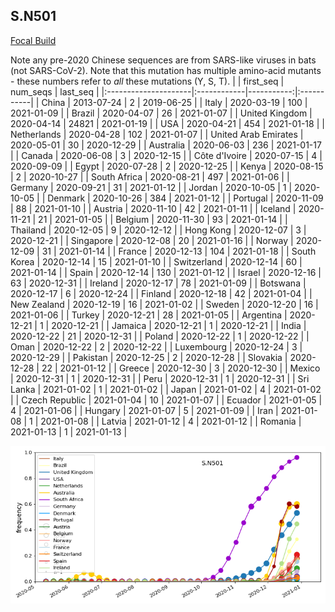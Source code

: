 

## S.N501
[Focal Build](https://nextstrain.org/groups/neherlab/ncov/S.N501)

Note any pre-2020 Chinese sequences are from SARS-like viruses in bats (not SARS-CoV-2).
Note that this mutation has multiple amino-acid mutants - these numbers refer to _all_ these mutations (Y, S, T).
|                      | first_seq   |   num_seqs | last_seq   |
|:---------------------|:------------|-----------:|:-----------|
| China                | 2013-07-24  |          2 | 2019-06-25 |
| Italy                | 2020-03-19  |        100 | 2021-01-09 |
| Brazil               | 2020-04-07  |         26 | 2021-01-07 |
| United Kingdom       | 2020-04-14  |      24821 | 2021-01-19 |
| USA                  | 2020-04-21  |        454 | 2021-01-18 |
| Netherlands          | 2020-04-28  |        102 | 2021-01-07 |
| United Arab Emirates | 2020-05-01  |         30 | 2020-12-29 |
| Australia            | 2020-06-03  |        236 | 2021-01-17 |
| Canada               | 2020-06-08  |          3 | 2020-12-15 |
| Côte d'Ivoire        | 2020-07-15  |          4 | 2020-09-09 |
| Egypt                | 2020-07-28  |          2 | 2020-12-25 |
| Kenya                | 2020-08-15  |          2 | 2020-10-27 |
| South Africa         | 2020-08-21  |        497 | 2021-01-06 |
| Germany              | 2020-09-21  |         31 | 2021-01-12 |
| Jordan               | 2020-10-05  |          1 | 2020-10-05 |
| Denmark              | 2020-10-26  |        384 | 2021-01-12 |
| Portugal             | 2020-11-09  |         88 | 2021-01-10 |
| Austria              | 2020-11-10  |         42 | 2021-01-11 |
| Iceland              | 2020-11-21  |         21 | 2021-01-05 |
| Belgium              | 2020-11-30  |         93 | 2021-01-14 |
| Thailand             | 2020-12-05  |          9 | 2020-12-12 |
| Hong Kong            | 2020-12-07  |          3 | 2020-12-21 |
| Singapore            | 2020-12-08  |         20 | 2021-01-16 |
| Norway               | 2020-12-09  |         31 | 2021-01-14 |
| France               | 2020-12-13  |        104 | 2021-01-18 |
| South Korea          | 2020-12-14  |         15 | 2021-01-10 |
| Switzerland          | 2020-12-14  |         60 | 2021-01-14 |
| Spain                | 2020-12-14  |        130 | 2021-01-12 |
| Israel               | 2020-12-16  |         63 | 2020-12-31 |
| Ireland              | 2020-12-17  |         78 | 2021-01-09 |
| Botswana             | 2020-12-17  |          6 | 2020-12-24 |
| Finland              | 2020-12-18  |         42 | 2021-01-04 |
| New Zealand          | 2020-12-19  |         16 | 2021-01-02 |
| Sweden               | 2020-12-20  |         16 | 2021-01-06 |
| Turkey               | 2020-12-21  |         28 | 2021-01-05 |
| Argentina            | 2020-12-21  |          1 | 2020-12-21 |
| Jamaica              | 2020-12-21  |          1 | 2020-12-21 |
| India                | 2020-12-22  |         21 | 2020-12-31 |
| Poland               | 2020-12-22  |          1 | 2020-12-22 |
| Oman                 | 2020-12-22  |          2 | 2020-12-22 |
| Luxembourg           | 2020-12-24  |          3 | 2020-12-29 |
| Pakistan             | 2020-12-25  |          2 | 2020-12-28 |
| Slovakia             | 2020-12-28  |         22 | 2021-01-12 |
| Greece               | 2020-12-30  |          3 | 2020-12-30 |
| Mexico               | 2020-12-31  |          1 | 2020-12-31 |
| Peru                 | 2020-12-31  |          1 | 2020-12-31 |
| Sri Lanka            | 2021-01-02  |          1 | 2021-01-02 |
| Japan                | 2021-01-02  |          4 | 2021-01-02 |
| Czech Republic       | 2021-01-04  |         10 | 2021-01-07 |
| Ecuador              | 2021-01-05  |          4 | 2021-01-06 |
| Hungary              | 2021-01-07  |          5 | 2021-01-09 |
| Iran                 | 2021-01-08  |          1 | 2021-01-08 |
| Latvia               | 2021-01-12  |          4 | 2021-01-12 |
| Romania              | 2021-01-13  |          1 | 2021-01-13 |

![Overall trends S.N501](/overall_trends_figures/overall_trends_S.N501.png)
